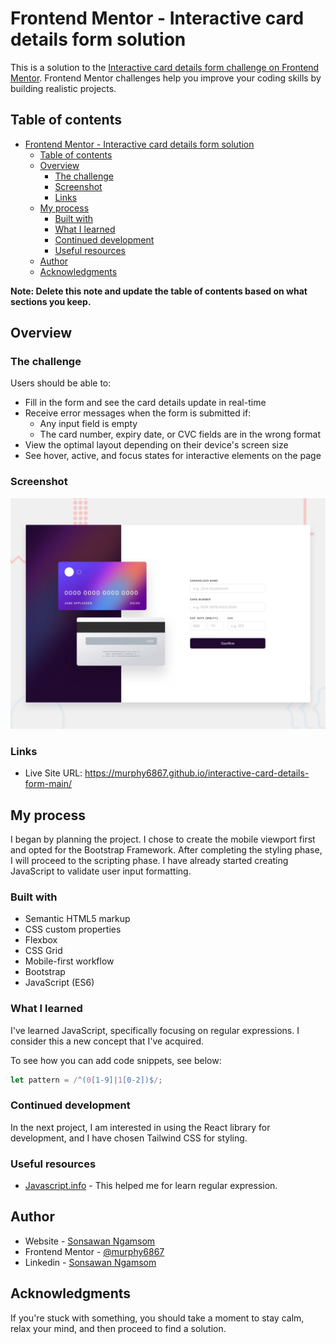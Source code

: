 # Frontend Mentor - Interactive card details form solution

This is a solution to the [Interactive card details form challenge on Frontend Mentor](https://www.frontendmentor.io/challenges/interactive-card-details-form-XpS8cKZDWw). Frontend Mentor challenges help you improve your coding skills by building realistic projects. 

## Table of contents

- [Frontend Mentor - Interactive card details form solution](#frontend-mentor---interactive-card-details-form-solution)
  - [Table of contents](#table-of-contents)
  - [Overview](#overview)
    - [The challenge](#the-challenge)
    - [Screenshot](#screenshot)
    - [Links](#links)
  - [My process](#my-process)
    - [Built with](#built-with)
    - [What I learned](#what-i-learned)
    - [Continued development](#continued-development)
    - [Useful resources](#useful-resources)
  - [Author](#author)
  - [Acknowledgments](#acknowledgments)

**Note: Delete this note and update the table of contents based on what sections you keep.**

## Overview

### The challenge

Users should be able to:

- Fill in the form and see the card details update in real-time
- Receive error messages when the form is submitted if:
  - Any input field is empty
  - The card number, expiry date, or CVC fields are in the wrong format
- View the optimal layout depending on their device's screen size
- See hover, active, and focus states for interactive elements on the page

### Screenshot

![](./design/desktop-preview.jpg)

### Links

- Live Site URL: https://murphy6867.github.io/interactive-card-details-form-main/

## My process
I began by planning the project. I chose to create the mobile viewport first and opted for the Bootstrap Framework. After completing the styling phase, I will proceed to the scripting phase. I have already started creating JavaScript to validate user input formatting.
### Built with

- Semantic HTML5 markup
- CSS custom properties
- Flexbox
- CSS Grid
- Mobile-first workflow
- Bootstrap
- JavaScript (ES6)

### What I learned

I've learned JavaScript, specifically focusing on regular expressions. I consider this a new concept that I've acquired.


To see how you can add code snippets, see below:

```js
let pattern = /^(0[1-9]|1[0-2])$/;
```

### Continued development

In the next project, I am interested in using the React library for development, and I have chosen Tailwind CSS for styling.

### Useful resources

- [Javascript.info](https://javascript.info/) - This helped me for learn regular expression.

## Author

- Website - [Sonsawan Ngamsom](https://github.com/murphy6867)
- Frontend Mentor - [@murphy6867](https://www.frontendmentor.io/profile/murphy6867)
- Linkedin - [Sonsawan Ngamsom](https://www.linkedin.com/in/murphy6867/)

## Acknowledgments

If you're stuck with something, you should take a moment to stay calm, relax your mind, and then proceed to find a solution.
